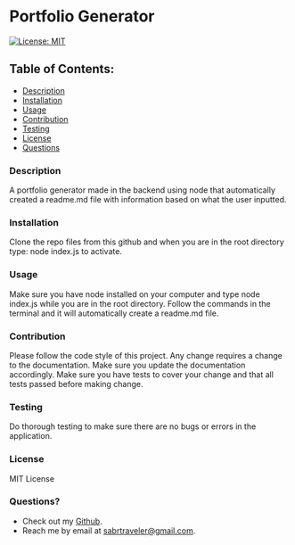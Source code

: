 # Portfolio Generator

[![License: MIT](https://img.shields.io/badge/License-MIT-yellow.svg)](https://opensource.org/licenses/MIT)

## Table of Contents:
* [Description](#description)
* [Installation](#installation)
* [Usage](#usage)
* [Contribution](#contribution)
* [Testing](#testing)
* [License](#license)
* [Questions](#questions)
    
### Description
A portfolio generator made in the backend using node that automatically created a readme.md file with information based on what the user inputted.

### Installation
Clone the repo files from this github and when you are in the root directory type: node index.js to activate.

### Usage
Make sure you have node installed on your computer and type node index.js while you are in the root directory. Follow the commands in the terminal and it will automatically create a readme.md file.

### Contribution
Please follow the code style of this project. Any change requires a change to the documentation. Make sure you update the documentation accordingly. Make sure you have tests to cover your change and that all tests passed before making change.

### Testing
Do thorough testing to make sure there are no bugs or errors in the application.

### License
MIT License

### Questions?
* Check out my [Github](https://github.com/sabrtraveler).
* Reach me by email at sabrtraveler@gmail.com.